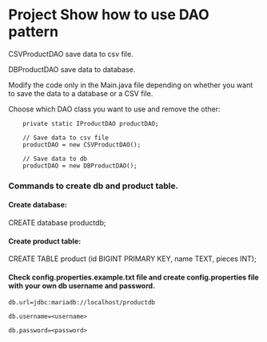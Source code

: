 # Project Show how to use DAO pattern

 CSVProductDAO save data to csv file.

 DBProductDAO save data to database.

Modify the code only in the Main.java file depending on whether you want to save the data to a database or a CSV file.

Choose which DAO class you want to use and remove the other:

        private static IProductDAO productDAO;

        // Save data to csv file
        productDAO = new CSVProductDAO();

        // Save data to db
        productDAO = new DBProductDAO();

### Commands to create db and product table.

#### Create database:
CREATE database productdb;

#### Create product table:
CREATE TABLE product (id BIGINT PRIMARY KEY, name TEXT, pieces INT);

#### Check config.properties.example.txt file and create config.properties file with your own db username and password.

    db.url=jdbc:mariadb://localhost/productdb

    db.username=<username>

    db.password=<password>